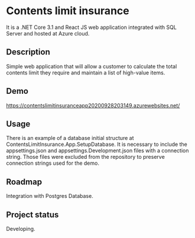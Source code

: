 # Contents limit insurance 
It is a .NET Core 3.1 and React JS web application integrated with SQL Server and hosted at Azure cloud.

## Description 
Simple web application that will allow a customer to calculate the total contents limit they require and maintain a list of high-value items. 

## Demo 
https://contentslimitinsuranceapp20200928203149.azurewebsites.net/ 

## Usage
There is an example of a database initial structure at ContentsLimitInsurance.App.SetupDatabase. It is necessary to include the appsettings.json and appsettings.Development.json files with a connection string. Those files were excluded from the repository to preserve connection strings used for the demo.

## Roadmap
Integration with Postgres Database. 

## Project status
Developing.
